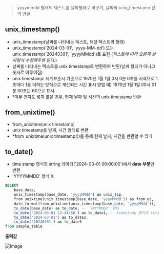 > yyyymmdd 형태의 텍스트를 날짜형태로 바꾸기, 날짜와 unix_timestamp 간의 변환

## unix_timestamp() 
 - unix_timestamp(날짜를 나타내는 텍스트, 해당 텍스트의 형태)
 - unix_timestamp('2024-03-01', 'yyyy-MM-dd') 또는 unix_timestamp('20240301', 'yyyyMMdd')로 표현 (*텍스트에 따라 오른쪽 날짜형식 수정해주면 된다.*)
 - 날짜를 나타내는 텍스트를 unix timestamp로 변환하여 반환(날짜 형태가 아니고 숫자로 이루어짐)
 - unix timestamp: 세계표준시 기준으로 1970년 1월 1일 0시 0분 0초를 시작으로 1초마다 1을 더하는 방식으로 계산되는 시간 표시 방법
    예) 1970년 1월 1일 00시 01분 00초는 60으로 표시.
 - *아무 인자도 넣지 않을 경우, 현재 날짜 및 시간의 unix timestamp 반환

## from_unixtime() 
 - from_unixtime(unix timestamp)
 - unix timestamp를 날짜, 시간 형태로 변환
 - *from_unixtime(unix timestamp())를 통해 현재 날짜, 시간을 반환할 수 있다

## to_date()
 - time stamp 형식의 string 데이터('2024-03-01 00:00:00')에서 **date 부분**만 반환
 - 'YYYYMMDD' 형식 X

  

```sql
SELECT
    base_date,
    unix_timestamp(base_date, 'yyyyMMdd') as unix_tsp,
    from_unixtime(unix_timestamp(base_date, 'yyyyMMdd')) as from_ut,
    date_format(from_unixtime(unix_timestamp(base_date, 'yyyyMMdd')), 'yyyy-MM-dd') as date_forma, -- mm 안 된다
    to_date(base_date) as to_date, -- 'YYYYMMDD' 형태
    to_date('2024-03-01 12:34:56') as to_date1, -- timestamp 형식의 string 데이터에서 date 부분만 반환
    to_date('2024-03-01') as to_date2,
    to_date('20240301') as to_date3
from sample_table
```

**출력값**



![image](https://github.com/tjmoh23/Oracle/assets/51068987/d6b4fa15-b9cd-4643-aa1e-5bb17acb7d8f)



